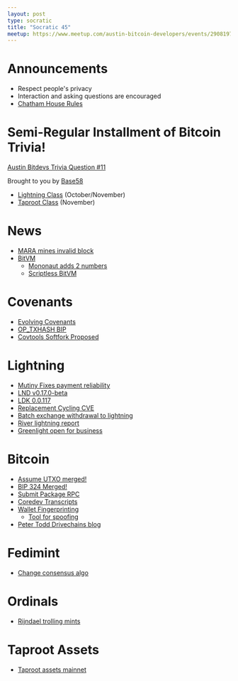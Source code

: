 ```yaml
---
layout: post
type: socratic
title: "Socratic 45"
meetup: https://www.meetup.com/austin-bitcoin-developers/events/290819759/
---
```


# Announcements

- Respect people's privacy
- Interaction and asking questions are encouraged
- [Chatham House Rules](https://www.chathamhouse.org/about-us/chatham-house-rule)

# Semi-Regular Installment of Bitcoin Trivia!

[Austin Bitdevs Trivia Question #11](https://twitter.com/base58btc/status/1715000055575269383?s=46&t=WMmqJ4MdyeBHjVDNEbJ-rg)

Brought to you by [Base58](https://base58.school/)

- [Lightning Class](https://base58.school/classes/lightning-bolts) (October/November)
- [Taproot Class](https://base58.school/classes/taproot) (November)

# News

- [MARA mines invalid block](https://b10c.me/observations/07-invalid-block-809478/)
- [BitVM](https://bitvm.org/bitvm.pdf)
  - [Mononaut adds 2 numbers](https://twitter.com/mononautical/status/1713291840638599206?s=46)
  - [Scriptless BitVM](https://lists.linuxfoundation.org/pipermail/bitcoin-dev/2023-October/021997.html)

# Covenants

- [Evolving Covenants](https://lists.linuxfoundation.org/pipermail/bitcoin-dev/2023-October/022030.html)
- [OP_TXHASH BIP](https://github.com/bitcoin/bips/pull/1500)
- [Covtools Softfork Proposed](https://github.com/bitcoin/bitcoin/pull/28550)

# Lightning

- [Mutiny Fixes payment reliability](https://blog.mutinywallet.com/fixing-payment-reliability)
- [LND v0.17.0-beta](https://github.com/lightningnetwork/lnd/releases/tag/v0.17.0-beta)
- [LDK 0.0.117](https://github.com/lightningdevkit/rust-lightning/releases/tag/v0.0.117)
- [Replacement Cycling CVE](https://lists.linuxfoundation.org/pipermail/lightning-dev/2023-October/004122.html)
- [Batch exchange withdrawal to lightning](https://lists.linuxfoundation.org/pipermail/lightning-dev/2023-October/004127.html)
- [River lightning report](https://river.com/learn/files/river-lightning-report-2023.pdf)
- [Greenlight open for business](https://blog.blockstream.com/greenlight-is-now-open-for-business/)

# Bitcoin

- [Assume UTXO merged!](https://github.com/bitcoin/bitcoin/pull/27596)
- [BIP 324 Merged!](https://github.com/bitcoin/bitcoin/pull/28331)
- [Submit Package RPC](https://github.com/bitcoin/bitcoin/pull/27609)
- [Coredev Transcripts](https://github.com/bitcointranscripts/bitcointranscripts/tree/master/bitcoin-core-dev-tech/2023-09)
- [Wallet Fingerprinting](https://ishaana.com/blog/wallet_fingerprinting/)
  - [Tool for spoofing](https://gitlab.com/-/snippets/3611229)
- [Peter Todd Drivechains blog](https://petertodd.org/2023/drivechains)

# Fedimint

- [Change consensus algo](https://twitter.com/m1sterc001guy/status/1712545382226645329?s=20)

# Ordinals

- [Rijndael trolling mints](https://twitter.com/rot13maxi/status/1709011253350334887)

# Taproot Assets

- [Taproot assets mainnet](https://lightning.engineering/posts/2023-10-18-taproot-assets-v0.3/)
